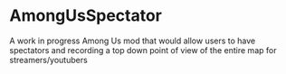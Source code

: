 # AmongUsSpectator
A work in progress Among Us mod that would allow users to have spectators and recording a top down point of view of the entire map for streamers/youtubers
